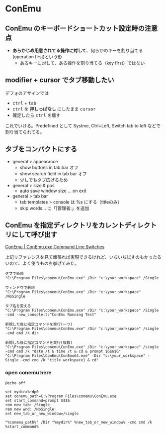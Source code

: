 # ConEmu

## ConEmu のキーボードショートカット設定時の注意点
- **あらかじめ用意されてる操作に対して**、何らかのキーを割り当てる(operation first)という形
    - あるキーに対して、ある操作を割り当てる（key first）ではない

## modifier + cursor でタブ移動したい
デフォのアサインでは

- <kbd>ctrl</kbd> + <kbd>tab</kbd>
- <kbd>ctrl</kbd> を **押しっぱなし** にしたまま <kbd>cursor</kbd>
- 確定したら <kbd>ctrl</kbd> を離す

これでいける。Predefined として Systme, Ctrl+Left, Switch tab to left などで割り当てられてる。

## タブをコンパクトにする
- general > appearance
    - show buttons in tab bar オフ
    - show search field in tab bar オフ
    - 少しでもタブ広げるため
- general > size & pos
    - auto save window size ... on exit
- general > tab bar
    - tab templates > console は %s にする（titleのみ）
    - skip words... に「|管理者:」を追加

## ConEmu を指定ディレクトリをカレントディレクトリにして呼び出す

[ConEmu | ConEmu.exe Command Line Switches](http://conemu.github.io/en/ConEmuArgs.html)

上記リファレンスを見て頑張れば実現できるけれど、いちいち試すのもかったるいので、よく使うものを挙げてみた。

```
タブで新規
"C:\Program Files\conemu\ConEmu.exe" /Dir "c:\your_workspace" /Single

ウィンドウで新規
"C:\Program Files\conemu\ConEmu.exe" /Dir "c:\your_workspace" /NoSingle

タブ名を変える
"C:\Program Files\conemu\ConEmu.exe" /Dir "c:\your_workspace" /Single -cmd -new_console:t:"ConEmu Running Test"

新規した後に指定コマンドを実行(一つ)
"C:\Program Files\conemu\ConEmu.exe" /Dir "c:\your_workspace" /single -cmd cmd /k dir

新規した後に指定コマンドを実行(複数)
"C:\Program Files\conemu\ConEmu.exe" /Dir "c:\your_workspace" /single -cmd cmd /k "date /t & time /t & cd & prompt $G$G$G"
"C:\Program Files\ConEmu\ConEmu64.exe" -Dir "c:\your_workspace" -Single -cmd cmd /k "title workspace1 & cd"
```

### open conemu here

```
@echo off

set mydir=%~dp0
set conemu_path=C:\Program Files\conemu\ConEmu.exe
set start_command=prompt $$$S
rem new tab: /Single
rem new wnd: /NoSingle
set new_tab_or_new_window=/single

"%conemu_path%" /Dir "%mydir%" %new_tab_or_new_window% -cmd cmd /k %start_command%
```
